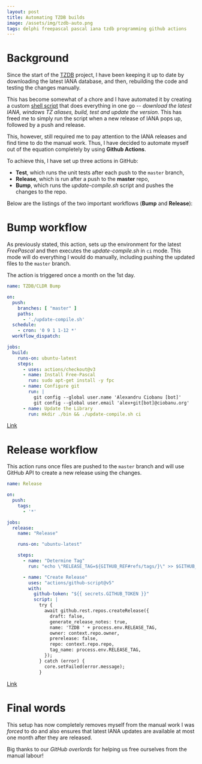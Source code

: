 ```yaml
---
layout: post
title: Automating TZDB builds
image: /assets/img/tzdb-auto.png
tags: delphi freepascal pascal iana tzdb programming github actions
---
```

# Background

Since the start of the [TZDB](https://github.com/pavkam/tzdb/) project, I have been keeping it up to date by downloading the latest IANA database, and then, rebuilding the code and testing the changes manually.

This has become somewhat of a chore and I have automated it by creating a custom [shell script](https://github.com/pavkam/tzdb/update-compile.sh) that does everything in one go -- _download the latest IANA, windows TZ aliases, build, test and update the version_. This has freed me to simply run the script when a new release of IANA pops up, followed by a push and release.

This, however, still required me to pay attention to the IANA releases and find time to do the manual work. Thus, I have decided to automate myself out of the equation completely by using **Github Actions**.

To achieve this, I have set up three actions in GitHub:
* **Test**, which runs the unit tests after each push to the `master` branch,
* **Release**, which is run after a push to the **master** repo,
* **Bump**, which runs the _update-compile.sh_ script and pushes the changes to the repo.

Below are the listings of the two important workflows (**Bump** and **Release**):

# Bump workflow

As previously stated, this action, sets up the environment for the latest _FreePascal_ and then executes the _update-compile.sh_ in `ci` mode. This mode will do everything I would do manually, including pushing the updated files to the `master` branch.

The action is triggered once a month on the 1st day.

```yaml
name: TZDB/CLDR Bump

on:
  push:
    branches: [ "master" ]
    paths:
      - './update-compile.sh'
  schedule:
    - cron: '0 9 1 1-12 *'
  workflow_dispatch:

jobs:
  build:
    runs-on: ubuntu-latest
    steps:
      - uses: actions/checkout@v3 
      - name: Install Free-Pascal
        run: sudo apt-get install -y fpc
      - name: Configure git
        run: |
          git config --global user.name 'Alexandru Ciobanu [bot]'
          git config --global user.email 'alex+git[bot]@ciobanu.org'
      - name: Update the Library
        run: mkdir ./bin && ./update-compile.sh ci
```
[Link](https://github.com/pavkam/tzdb/.github/workflows/bump.yml)

# Release workflow

This action runs once files are pushed to the `master` branch and will use GitHub API to create a new release using the changes.

```yaml
name: Release

on:
  push:
    tags:        
      - '*'

jobs:
  release:
    name: "Release"

    runs-on: "ubuntu-latest"

    steps:
      - name: "Determine Tag"
        run: "echo \"RELEASE_TAG=${GITHUB_REF#refs/tags/}\" >> $GITHUB_ENV"

      - name: "Create Release"
        uses: "actions/github-script@v5"
        with:
          github-token: "${{ secrets.GITHUB_TOKEN }}"
          script: |
            try {
              await github.rest.repos.createRelease({
                draft: false,
                generate_release_notes: true,
                name: 'TZDB ' + process.env.RELEASE_TAG,
                owner: context.repo.owner,
                prerelease: false,
                repo: context.repo.repo,
                tag_name: process.env.RELEASE_TAG,
              });
            } catch (error) {
              core.setFailed(error.message);
            }
```
[Link](https://github.com/pavkam/tzdb/.github/workflows/realease.yml)

# Final words

This setup has now completely removes myself from the manual work I was _forced_ to do and also ensures that latest IANA updates are available at most one month after they are released.

Big thanks to our _GitHub overlords_ for helping us free ourselves from the manual labour!